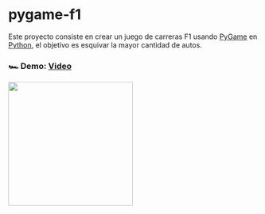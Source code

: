 # pygame-f1
Este proyecto consiste en crear un juego de carreras F1 usando [PyGame](https://www.pygame.org/) en [Python](https://www.python.org/), el objetivo es esquivar la mayor cantidad de autos.


### 🏎️ Demo: [Video](https://www.instagram.com/p/C5TrosYrMDU/)

<img src="https://github.com/Sandreke/pygame-f1/assets/64377961/556a2d10-a50b-43b0-ad73-954aa6896bca" width="250" height="250"/>
